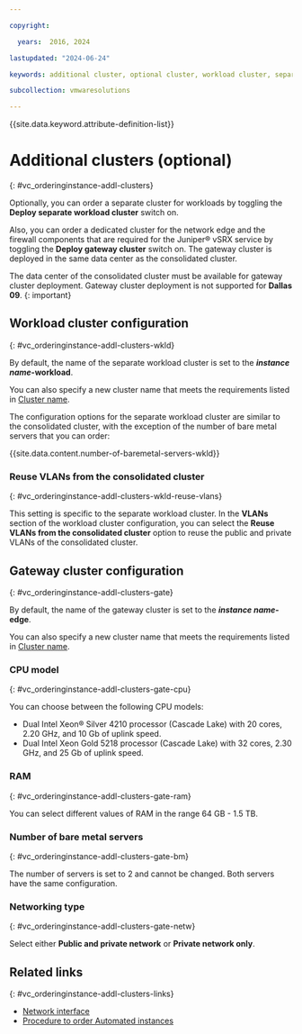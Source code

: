```yaml
---

copyright:

  years:  2016, 2024

lastupdated: "2024-06-24"

keywords: additional cluster, optional cluster, workload cluster, separate cluster, gateway cluster

subcollection: vmwaresolutions

---
```


{{site.data.keyword.attribute-definition-list}}

# Additional clusters (optional)
{: #vc_orderinginstance-addl-clusters}

Optionally, you can order a separate cluster for workloads by toggling the **Deploy separate workload cluster** switch on.

Also, you can order a dedicated cluster for the network edge and the firewall components that are required for the Juniper® vSRX service by toggling the **Deploy gateway cluster** switch on. The gateway cluster is deployed in the same data center as the consolidated cluster.

The data center of the consolidated cluster must be available for gateway cluster deployment. Gateway cluster deployment is not supported for **Dallas 09**.
{: important}

## Workload cluster configuration
{: #vc_orderinginstance-addl-clusters-wkld}

By default, the name of the separate workload cluster is set to the **_instance name_-workload**.

You can also specify a new cluster name that meets the requirements listed in [Cluster name](/docs/vmwaresolutions?topic=vmwaresolutions-vc_orderinginstance-consold-cluster#vc_orderinginstance-consold-cluster-name).

The configuration options for the separate workload cluster are similar to the consolidated cluster, with the exception of the number of bare metal servers that you can order:

{{site.data.content.number-of-baremetal-servers-wkld}}



### Reuse VLANs from the consolidated cluster
{: #vc_orderinginstance-addl-clusters-wkld-reuse-vlans}

This setting is specific to the separate workload cluster. In the **VLANs** section of the workload cluster configuration, you can select the **Reuse VLANs from the consolidated cluster** option to reuse the public and private VLANs of the consolidated cluster.

## Gateway cluster configuration
{: #vc_orderinginstance-addl-clusters-gate}

By default, the name of the gateway cluster is set to the **_instance name_-edge**.

You can also specify a new cluster name that meets the requirements listed in [Cluster name](/docs/vmwaresolutions?topic=vmwaresolutions-vc_orderinginstance-consold-cluster#vc_orderinginstance-consold-cluster-name).

### CPU model
{: #vc_orderinginstance-addl-clusters-gate-cpu}

You can choose between the following CPU models:
* Dual Intel Xeon® Silver 4210 processor (Cascade Lake) with 20 cores, 2.20 GHz, and 10 Gb of uplink speed.
* Dual Intel Xeon Gold 5218 processor (Cascade Lake) with 32 cores, 2.30 GHz, and 25 Gb of uplink speed.

### RAM
{: #vc_orderinginstance-addl-clusters-gate-ram}

You can select different values of RAM in the range 64 GB - 1.5 TB.

### Number of bare metal servers
{: #vc_orderinginstance-addl-clusters-gate-bm}

The number of servers is set to 2 and cannot be changed. Both servers have the same configuration.

### Networking type
{: #vc_orderinginstance-addl-clusters-gate-netw}

Select either **Public and private network** or **Private network only**.

## Related links
{: #vc_orderinginstance-addl-clusters-links}

* [Network interface](/docs/vmwaresolutions?topic=vmwaresolutions-vc_orderinginstance-network-interface-settings)
* [Procedure to order Automated instances](/docs/vmwaresolutions?topic=vmwaresolutions-vc_orderinginstance-procedure)
